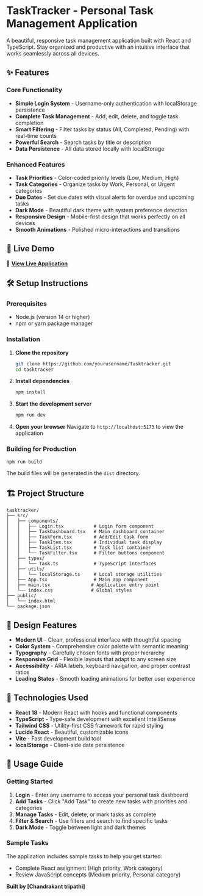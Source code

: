 # TaskTracker - Personal Task Management Application

A beautiful, responsive task management application built with React and TypeScript. Stay organized and productive with an intuitive interface that works seamlessly across all devices.

## ✨ Features

### Core Functionality
- **Simple Login System** - Username-only authentication with localStorage persistence
- **Complete Task Management** - Add, edit, delete, and toggle task completion
- **Smart Filtering** - Filter tasks by status (All, Completed, Pending) with real-time counts
- **Powerful Search** - Search tasks by title or description
- **Data Persistence** - All data stored locally with localStorage

### Enhanced Features
- **Task Priorities** - Color-coded priority levels (Low, Medium, High)
- **Task Categories** - Organize tasks by Work, Personal, or Urgent categories
- **Due Dates** - Set due dates with visual alerts for overdue and upcoming tasks
- **Dark Mode** - Beautiful dark theme with system preference detection
- **Responsive Design** - Mobile-first design that works perfectly on all devices
- **Smooth Animations** - Polished micro-interactions and transitions

## 🚀 Live Demo

🔗 **[View Live Application](https://task-tracker-chandrakant.netlify.app/)**


## 🛠️ Setup Instructions

### Prerequisites
- Node.js (version 14 or higher)
- npm or yarn package manager

### Installation

1. **Clone the repository**
   ```bash
   git clone https://github.com/yourusername/tasktracker.git
   cd tasktracker
   ```

2. **Install dependencies**
   ```bash
   npm install
   ```

3. **Start the development server**
   ```bash
   npm run dev
   ```

4. **Open your browser**
   Navigate to `http://localhost:5173` to view the application

### Building for Production

```bash
npm run build
```

The build files will be generated in the `dist` directory.

## 🏗️ Project Structure

```
tasktracker/
├── src/
│   ├── components/
│   │   ├── Login.tsx           # Login form component
│   │   ├── TaskDashboard.tsx   # Main dashboard container
│   │   ├── TaskForm.tsx        # Add/Edit task form
│   │   ├── TaskItem.tsx        # Individual task display
│   │   ├── TaskList.tsx        # Task list container
│   │   └── TaskFilter.tsx      # Filter buttons component
│   ├── types/
│   │   └── Task.ts             # TypeScript interfaces
│   ├── utils/
│   │   └── localStorage.ts     # Local storage utilities
│   ├── App.tsx                 # Main app component
│   ├── main.tsx               # Application entry point
│   └── index.css              # Global styles
├── public/
│   └── index.html
└── package.json
```

## 🎨 Design Features

- **Modern UI** - Clean, professional interface with thoughtful spacing
- **Color System** - Comprehensive color palette with semantic meaning
- **Typography** - Carefully chosen fonts with proper hierarchy
- **Responsive Grid** - Flexible layouts that adapt to any screen size
- **Accessibility** - ARIA labels, keyboard navigation, and proper contrast ratios
- **Loading States** - Smooth loading animations for better user experience

## 🔧 Technologies Used

- **React 18** - Modern React with hooks and functional components
- **TypeScript** - Type-safe development with excellent IntelliSense
- **Tailwind CSS** - Utility-first CSS framework for rapid styling
- **Lucide React** - Beautiful, customizable icons
- **Vite** - Fast development build tool
- **localStorage** - Client-side data persistence

## 🎯 Usage Guide

### Getting Started
1. **Login** - Enter any username to access your personal task dashboard
2. **Add Tasks** - Click "Add Task" to create new tasks with priorities and categories
3. **Manage Tasks** - Edit, delete, or mark tasks as complete
4. **Filter & Search** - Use filters and search to find specific tasks
5. **Dark Mode** - Toggle between light and dark themes

### Sample Tasks
The application includes sample tasks to help you get started:
- Complete React assignment (High priority, Work category)
- Review JavaScript concepts (Medium priority, Personal category)

**Built by [Chandrakant tripathi]**
